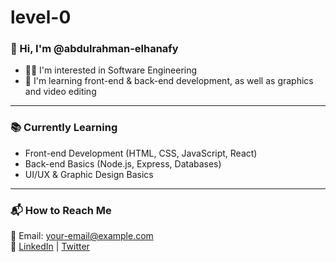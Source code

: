 # level-0


### 👋 Hi, I'm @abdulrahman-elhanafy  
- 👨‍💻 I'm interested in Software Engineering  
- 🌱 I'm learning front-end & back-end development, as well as graphics and video editing  

---

### 📚 Currently Learning  
- Front-end Development (HTML, CSS, JavaScript, React)  
- Back-end Basics (Node.js, Express, Databases)  
- UI/UX & Graphic Design Basics  

---

### 📬 How to Reach Me  
📧 Email: your-email@example.com  
🔗 [LinkedIn](https://www.linkedin.com/in/abdulrahman-hanafy-276a4a351/) | [Twitter](https://x.com/Eng_abdoel7nfy)  
